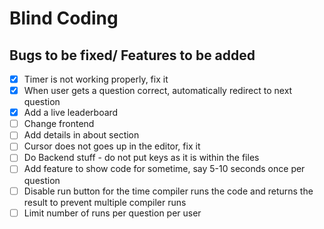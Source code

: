 # Blind Coding

## Bugs to be fixed/ Features to be added 
- [X] Timer is not working properly, fix it
- [X] When user gets a question correct, automatically redirect to next question
- [X] Add a live leaderboard
- [ ] Change frontend
- [ ] Add details in about section
- [ ] Cursor does not goes up in the editor, fix it
- [ ] Do Backend stuff - do not put keys as it is within the files 
- [ ] Add feature to show code for sometime, say 5-10 seconds once per question
- [ ] Disable run button for the time compiler runs the code and returns the result to prevent multiple compiler runs 
- [ ] Limit number of runs per question per user
